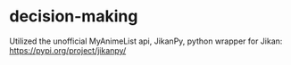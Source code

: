 # decision-making

Utilized the unofficial MyAnimeList api, JikanPy, python wrapper for Jikan: https://pypi.org/project/jikanpy/
